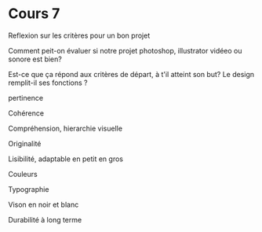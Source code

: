 # Cours 7


Reflexion sur les critères pour un bon projet

Comment peit-on évaluer si notre projet photoshop, illustrator vidéeo ou sonore est bien?



Est-ce que ça répond aux critères de départ, à t'il atteint son but? Le design remplit-il ses fonctions ?

pertinence

Cohérence

Compréhension, hierarchie visuelle

Originalité

Lisibilité, adaptable en petit en gros

Couleurs

Typographie

Vison en noir et blanc

Durabilité à long terme

